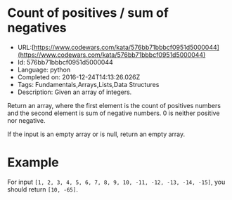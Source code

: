 # Count of positives / sum of negatives

 - URL:[https://www.codewars.com/kata/576bb71bbbcf0951d5000044](https://www.codewars.com/kata/576bb71bbbcf0951d5000044)
 - Id: 576bb71bbbcf0951d5000044
 - Language: python
 - Completed on: 2016-12-24T14:13:26.026Z
 - Tags: Fundamentals,Arrays,Lists,Data Structures
 - Description:
Given an array of integers.

Return an array, where the first element is the count of positives numbers and the second element is sum of negative numbers. 0 is neither positive nor negative.

If the input is an empty array or is null, return an empty array.

# Example

For input `[1, 2, 3, 4, 5, 6, 7, 8, 9, 10, -11, -12, -13, -14, -15]`, you should return `[10, -65]`.
